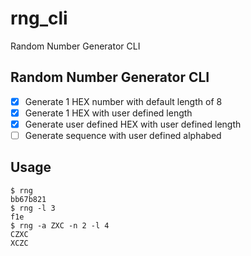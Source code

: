 # rng_cli
Random Number Generator CLI
## Random Number Generator CLI
- [x] Generate 1 HEX number with default length of 8
- [x] Generate 1 HEX with user defined length
- [x] Generate user defined HEX with user defined length
- [ ] Generate sequence with user defined alphabed
## Usage
````
$ rng
bb67b821
$ rng -l 3
f1e
$ rng -a ZXC -n 2 -l 4
CZXC
XCZC
````